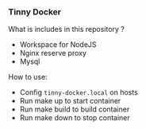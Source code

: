 ### Tinny Docker

What is includes in this repository ?

- Workspace for NodeJS
- Nginx reserve proxy
- Mysql

How to use:

- Config `tinny-docker.local` on hosts
- Run make up to start container
- Run make build to build container
- Run make down to stop container